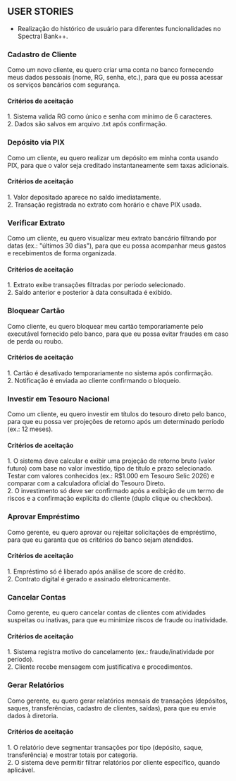 <h2>USER STORIES</h2>
 
- Realização do histórico de usuário para diferentes funcionalidades no Spectral Bank++.

<h3>Cadastro de Cliente</h3>
Como um novo cliente,
eu quero criar uma conta no banco fornecendo meus dados pessoais (nome, RG, senha, etc.),
para que eu possa acessar os serviços bancários com segurança.

<h4>Critérios de aceitação</h4>
1. Sistema valida RG como único e senha com mínimo de 6 caracteres.<br>
2. Dados são salvos em arquivo .txt após confirmação.<br>

<h3>Depósito via PIX</h3>
Como um cliente,
eu quero realizar um depósito em minha conta usando PIX,
para que o valor seja creditado instantaneamente sem taxas adicionais.

<h4>Critérios de aceitação</h4>
1. Valor depositado aparece no saldo imediatamente.<br>
2. Transação registrada no extrato com horário e chave PIX usada.<br>

<h3>Verificar Extrato</h3>
Como um cliente,
eu quero visualizar meu extrato bancário filtrando por datas (ex.: "últimos 30 dias"),
para que eu possa acompanhar meus gastos e recebimentos de forma organizada.

<h4>Critérios de aceitação</h4>
1. Extrato exibe transações filtradas por período selecionado.<br>
2. Saldo anterior e posterior à data consultada é exibido.<br>

<h3>Bloquear Cartão</h3>
Como cliente, eu quero bloquear meu cartão temporariamente pelo executável fornecido pelo banco, 
para que eu possa evitar fraudes em caso de perda ou roubo.

<h4>Critérios de aceitação</h4>
1. Cartão é desativado temporariamente no sistema após confirmação.<br>
2. Notificação é enviada ao cliente confirmando o bloqueio.<br>

<h3>Investir em Tesouro Nacional</h3>
Como um cliente,
eu quero investir em títulos do tesouro direto pelo banco,
para que eu possa ver projeções de retorno após um determinado período (ex.: 12 meses).

<h4>Critérios de aceitação</h4>
1. O sistema deve calcular e exibir uma projeção de retorno bruto (valor futuro) com base no valor investido, 
tipo de título e prazo selecionado. Testar com valores conhecidos (ex.: R$1.000 em Tesouro Selic 2026) 
e comparar com a calculadora oficial do Tesouro Direto.<br>
2. O investimento só deve ser confirmado após a exibição de um termo de riscos 
e a confirmação explícita do cliente (duplo clique ou checkbox).<br>

<h3>Aprovar Empréstimo</h3>
Como gerente, eu quero aprovar ou rejeitar solicitações de empréstimo, 
para que eu garanta que os critérios do banco sejam atendidos.

<h4>Critérios de aceitação</h4>
1. Empréstimo só é liberado após análise de score de crédito.<br>
2. Contrato digital é gerado e assinado eletronicamente.<br>

<h3>Cancelar Contas</h3>
Como gerente, eu quero cancelar contas de clientes com atividades suspeitas ou inativas, 
para que eu minimize riscos de fraude ou inatividade.

<h4>Critérios de aceitação</h4>
1. Sistema registra motivo do cancelamento (ex.: fraude/inatividade por período). <br>
2. Cliente recebe mensagem com justificativa e procedimentos.<br>

<h3>Gerar Relatórios</h3>
Como gerente, eu quero gerar relatórios mensais de transações (depósitos, saques, transferências, 
cadastro de clientes, saídas), para que eu envie dados à diretoria.

<h4>Critérios de aceitação</h4>
1. O relatório deve segmentar transações por tipo (depósito, saque, transferência) e mostrar totais por categoria.<br>
2. O sistema deve permitir filtrar relatórios por cliente específico, quando aplicável.<br>